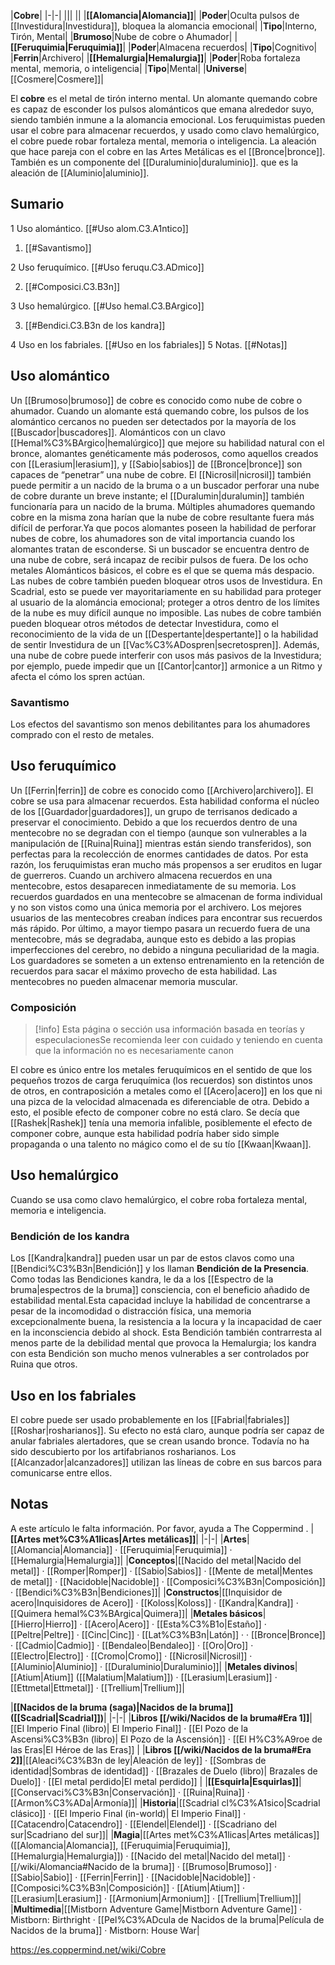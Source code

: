 

|**Cobre**|
|-|-|
|||
||
|**[[Alomancia\|Alomancia]]**|
|**Poder**|Oculta pulsos de [[Investidura\|Investidura]], bloquea la alomancia emocional|
|**Tipo**|Interno, Tirón, Mental|
|**Brumoso**|Nube de cobre o Ahumador|
|**[[Feruquimia\|Feruquimia]]**|
|**Poder**|Almacena recuerdos|
|**Tipo**|Cognitivo|
|**Ferrin**|Archivero|
|**[[Hemalurgia\|Hemalurgia]]**|
|**Poder**|Roba fortaleza mental, memoria, o inteligencia|
|**Tipo**|Mental|
|**Universe**|[[Cosmere\|Cosmere]]|

El **cobre** es el metal de tirón interno mental. Un alomante quemando cobre es capaz de esconder los pulsos alománticos que emana alrededor suyo, siendo también inmune a la alomancia emocional. Los feruquimistas pueden usar el cobre para almacenar recuerdos, y usado como clavo hemalúrgico, el cobre puede robar fortaleza mental, memoria o inteligencia.
La aleación que hace pareja con el cobre en las Artes Metálicas es el [[Bronce\|bronce]]. También es un componente del [[Duraluminio\|duraluminio]]. que es la aleación de [[Aluminio\|aluminio]].

## Sumario

1 Uso alomántico. [[#Uso alom.C3.A1ntico]] 

1. [[#Savantismo]] 


2 Uso feruquímico. [[#Uso feruqu.C3.ADmico]] 

2. [[#Composici.C3.B3n]] 


3 Uso hemalúrgico. [[#Uso hemal.C3.BArgico]] 

3. [[#Bendici.C3.B3n de los kandra]] 


4 Uso en los fabriales. [[#Uso en los fabriales]] 
5 Notas. [[#Notas]] 


## Uso alomántico
Un [[Brumoso\|brumoso]] de cobre es conocido como nube de cobre o ahumador. Cuando un alomante está quemando cobre, los pulsos de los alomántico cercanos no pueden ser detectados por la mayoría de los [[Buscador\|buscadores]]. Alománticos con un clavo [[Hemal%C3%BArgico\|hemalúrgico]] que mejore su habilidad natural con el bronce, alomantes genéticamente más poderosos, como aquellos creados con [[Lerasium\|lerasium]], y [[Sabio\|sabios]] de [[Bronce\|bronce]] son capaces de “penetrar” una nube de cobre. El [[Nicrosil\|nicrosil]] también puede permitir a un nacido de la bruma o a un buscador perforar una nube de cobre durante un breve instante; el [[Duralumin\|duralumin]] también funcionaría para un nacido de la bruma. Múltiples ahumadores quemando cobre en la misma zona harían que la nube de cobre resultante fuera más difícil de perforar.Ya que pocos alomantes poseen la habilidad de perforar nubes de cobre, los ahumadores son de vital importancia cuando los alomantes tratan de esconderse. Si un buscador se encuentra dentro de una nube de cobre, será incapaz de recibir pulsos de fuera. De los ocho metales Alománticos básicos, el cobre es el que se quema más despacio.
Las nubes de cobre también pueden bloquear otros usos de Investidura. En Scadrial, esto se puede ver mayoritariamente en su habilidad para proteger al usuario de la alománcia emocional; proteger a otros dentro de los límites de la nube es muy difícil aunque no imposible. Las nubes de cobre también pueden bloquear otros métodos de detectar Investidura, como el reconocimiento de la vida de un [[Despertante\|despertante]] o la habilidad de sentir Investidura de un [[Vac%C3%ADospren\|secretospren]]. Además, una nube de cobre puede interferir con usos más pasivos de la Investidura; por ejemplo, puede impedir que un [[Cantor\|cantor]] armonice a un Ritmo y afecta el cómo los spren actúan.

### Savantismo
Los efectos del savantismo son menos debilitantes para los ahumadores comprado con el resto de metales.

## Uso feruquímico
Un [[Ferrin\|ferrin]] de cobre es conocido como [[Archivero\|archivero]]. El cobre se usa para almacenar recuerdos. Esta habilidad conforma el núcleo de los [[Guardador\|guardadores]], un grupo de terrisanos dedicado a preservar el conocimiento. Debido a que los recuerdos dentro de una mentecobre no se degradan con el tiempo (aunque son vulnerables a la manipulación de [[Ruina\|Ruina]] mientras están siendo transferidos), son perfectas para la recolección de enormes cantidades de datos. Por esta razón, los feruquimistas eran mucho más propensos a ser eruditos en lugar de guerreros. Cuando un archivero almacena recuerdos en una mentecobre, estos desaparecen inmediatamente de su memoria. Los recuerdos guardados en una mentecobre se almacenan de forma individual y no son vistos como una única memoria por el archivero. Los mejores usuarios de las mentecobres creaban índices para encontrar sus recuerdos más rápido. Por último, a mayor tiempo pasara un recuerdo fuera de una mentecobre, más se degradaba, aunque esto es debido a las propias imperfecciones del cerebro, no debido a ninguna peculiaridad de la magia. Los guardadores se someten a un extenso entrenamiento en la retención de recuerdos para sacar el máximo provecho de esta habilidad. Las mentecobres no pueden almacenar memoria muscular.

### Composición
> [!info] Esta página o sección usa información basada en teorías y especulacionesSe recomienda leer con cuidado y teniendo en cuenta que la información no es necesariamente canon

El cobre es único entre los metales feruquímicos en el sentido de que los pequeños trozos de carga feruquímica (los recuerdos) son distintos unos de otros, en contraposición a metales como el [[Acero\|acero]] en los que ni una pizca de la velocidad almacenada es diferenciable de otra. Debido a esto, el posible efecto de componer cobre no está claro. Se decía que [[Rashek\|Rashek]] tenía una memoria infalible, posiblemente el efecto de componer cobre, aunque esta habilidad podría haber sido simple propaganda o una talento no mágico como el de su tío [[Kwaan\|Kwaan]].

## Uso hemalúrgico
Cuando se usa como clavo hemalúrgico, el cobre roba fortaleza mental, memoria e inteligencia.

### Bendición de los kandra
Los [[Kandra\|kandra]] pueden usar un par de estos clavos como una [[Bendici%C3%B3n\|Bendición]] y los llaman **Bendición de la Presencia**. Como todas las Bendiciones kandra, le da a los [[Espectro de la bruma\|espectros de la bruma]] consciencia, con el beneficio añadido de estabilidad mental.Esta capacidad incluye la habilidad de concentrarse a pesar de la incomodidad o distracción física, una memoria excepcionalmente buena, la resistencia a la locura y la incapacidad de caer en la inconsciencia debido al shock. Esta Bendición también contrarresta al menos parte de la debilidad mental que provoca la Hemalurgia; los kandra con esta Bendición son mucho menos vulnerables a ser controlados por Ruina que otros.

## Uso en los fabriales
El cobre puede ser usado probablemente en los [[Fabrial\|fabriales]] [[Roshar\|rosharianos]]. Su efecto no está claro, aunque podría ser capaz de anular fabriales alertadores, que se crean usando bronce. Todavía no ha sido descubierto por los artifabrianos rosharianos.
Los [[Alcanzador\|alcanzadores]] utilizan las líneas de cobre en sus barcos para comunicarse entre ellos.

## Notas

A este artículo le falta información. Por favor, ayuda a The Coppermind .
|**[[Artes met%C3%A1licas\|Artes metálicas]]**|
|-|-|
|**Artes**|[[Alomancia\|Alomancia]] · [[Feruquimia\|Feruquimia]] · [[Hemalurgia\|Hemalurgia]]|
|**Conceptos**|[[Nacido del metal\|Nacido del metal]] · [[Romper\|Romper]] · [[Sabio\|Sabios]] · [[Mente de metal\|Mentes de metal]] · [[Nacidoble\|Nacidoble]] · [[Composici%C3%B3n\|Composición]] · [[Bendici%C3%B3n\|Bendiciones]]|
|**Constructos**|[[Inquisidor de acero\|Inquisidores de Acero]] · [[Koloss\|Koloss]] · [[Kandra\|Kandra]] · [[Quimera hemal%C3%BArgica\|Quimera]]|
|**Metales básicos**|[[Hierro\|Hierro]] · [[Acero\|Acero]] · [[Esta%C3%B1o\|Estaño]] · [[Peltre\|Peltre]] · [[Cinc\|Cinc]] · [[Lat%C3%B3n\|Latón]] ·  · [[Bronce\|Bronce]] · [[Cadmio\|Cadmio]] · [[Bendaleo\|Bendaleo]] · [[Oro\|Oro]] · [[Electro\|Electro]] · [[Cromo\|Cromo]] · [[Nicrosil\|Nicrosil]] · [[Aluminio\|Aluminio]] · [[Duraluminio\|Duraluminio]]|
|**Metales divinos**|[[Atium\|Atium]] ([[Malatium\|Malatium]]) · [[Lerasium\|Lerasium]] · [[Ettmetal\|Ettmetal]] · [[Trellium\|Trellium]]|

|**[[Nacidos de la bruma (saga)\|Nacidos de la bruma]] ([[Scadrial\|Scadrial]])**|
|-|-|
|**Libros [[/wiki/Nacidos de la bruma#Era 1]]**|[[El Imperio Final (libro)\| El Imperio Final]] · [[El Pozo de la Ascensi%C3%B3n (libro)\| El Pozo de la Ascensión]] · [[El H%C3%A9roe de las Eras\|El Héroe de las Eras]] |
|**Libros [[/wiki/Nacidos de la bruma#Era 2]]**|[[Aleaci%C3%B3n de ley\|Aleación de ley]] · [[Sombras de identidad\|Sombras de identidad]] · [[Brazales de Duelo (libro)\| Brazales de Duelo]] · [[El metal perdido\|El metal perdido]]  |
|**[[Esquirla\|Esquirlas]]**|[[Conservaci%C3%B3n\|Conservación]] · [[Ruina\|Ruina]] · [[Armon%C3%ADa\|Armonía]]|
|**Historia**|[[Scadrial cl%C3%A1sico\|Scadrial clásico]] · [[El Imperio Final (in-world)\| El Imperio Final]] · [[Catacendro\|Catacendro]] · [[Elendel\|Elendel]] · [[Scadriano del sur\|Scadriano del sur]]|
|**Magia**|[[Artes met%C3%A1licas\|Artes metálicas]] ([[Alomancia\|Alomancia]], [[Feruquimia\|Feruquimia]], [[Hemalurgia\|Hemalurgia]]) · [[Nacido del metal\|Nacido del metal]] · [[/wiki/Alomancia#Nacido de la bruma]] · [[Brumoso\|Brumoso]] · [[Sabio\|Sabio]] · [[Ferrin\|Ferrin]] · [[Nacidoble\|Nacidoble]] · [[Composici%C3%B3n\|Composición]] · [[Atium\|Atium]] · [[Lerasium\|Lerasium]] · [[Armonium\|Armonium]] · [[Trellium\|Trellium]]|
|**Multimedia**|[[Mistborn Adventure Game\|Mistborn Adventure Game‎‎]] · Mistborn: Birthright · [[Pel%C3%ADcula de Nacidos de la bruma\|Película de Nacidos de la bruma]] · Mistborn: House War|



https://es.coppermind.net/wiki/Cobre